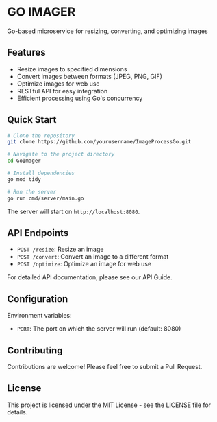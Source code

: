 # GO IMAGER

Go-based microservice for resizing, converting, and optimizing images

## Features

- Resize images to specified dimensions
- Convert images between formats (JPEG, PNG, GIF)
- Optimize images for web use
- RESTful API for easy integration
- Efficient processing using Go's concurrency

## Quick Start

```sh
# Clone the repository
git clone https://github.com/yourusername/ImageProcessGo.git

# Navigate to the project directory
cd GoImager

# Install dependencies
go mod tidy

# Run the server
go run cmd/server/main.go
```

The server will start on `http://localhost:8080`.

## API Endpoints

- `POST /resize`: Resize an image
- `POST /convert`: Convert an image to a different format
- `POST /optimize`: Optimize an image for web use

For detailed API documentation, please see our API Guide.

## Configuration

Environment variables:

- `PORT`: The port on which the server will run (default: 8080)

## Contributing

Contributions are welcome! Please feel free to submit a Pull Request.

## License

This project is licensed under the MIT License - see the LICENSE file for details.
